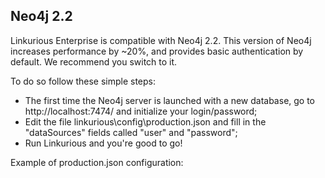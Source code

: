 ## Neo4j 2.2


Linkurious Enterprise is compatible with Neo4j 2.2. This version of Neo4j increases performance by ~20%, and provides basic authentication by default. We recommend you switch to it.

To do so follow these simple steps:

* The first time the Neo4j server is launched with a new database, go to http://localhost:7474/ and initialize your login/password;
* Edit the file linkurious\config\production.json and fill in the "dataSources" fields called "user" and "password";
* Run Linkurious and you're good to go!

Example of production.json configuration: